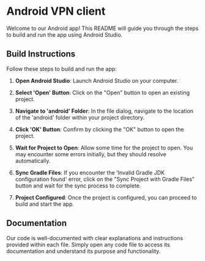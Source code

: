 # Android VPN client

Welcome to our Android app! This README will guide you through the steps to build and run the app using Android Studio.

## Build Instructions

Follow these steps to build and run the app:

1. **Open Android Studio**: Launch Android Studio on your computer.

2. **Select 'Open' Button**: Click on the "Open" button to open an existing project.

3. **Navigate to 'android' Folder**: In the file dialog, navigate to the location of the 'android' folder within your project directory.

4. **Click 'OK' Button**: Confirm by clicking the "OK" button to open the project.

5. **Wait for Project to Open**: Allow some time for the project to open. You may encounter some errors initially, but they should resolve automatically.

6. **Sync Gradle Files**: If you encounter the 'Invalid Gradle JDK configuration found' error, click on the "Sync Project with Gradle Files" button and wait for the sync process to complete.

7. **Project Configured**: Once the project is configured, you can proceed to build and start the app.


## Documentation
Our code is well-documented with clear explanations and instructions provided within each file. Simply open any code file to access its documentation and understand its purpose and functionality.